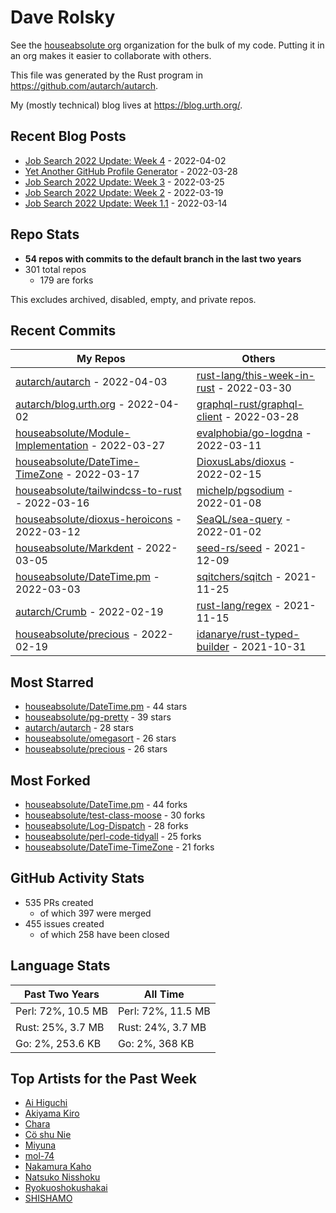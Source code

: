 
# Dave Rolsky

See the [houseabsolute org](/houseabsolute) organization for the bulk of my
code. Putting it in an org makes it easier to collaborate with others.

This file was generated by the Rust program in
https://github.com/autarch/autarch.

My (mostly technical) blog lives at https://blog.urth.org/.

## Recent Blog Posts

- [Job Search 2022 Update: Week 4](https://blog.urth.org/2022/04/02/job-search-2022-update-week-4/) - 2022-04-02
- [Yet Another GitHub Profile Generator](https://blog.urth.org/2022/03/28/yet-another-github-profile-generator/) - 2022-03-28
- [Job Search 2022 Update: Week 3](https://blog.urth.org/2022/03/25/job-search-2022-update-week-3/) - 2022-03-25
- [Job Search 2022 Update: Week 2](https://blog.urth.org/2022/03/19/job-search-2022-update-week-2/) - 2022-03-19
- [Job Search 2022 Update: Week 1.1](https://blog.urth.org/2022/03/14/job-search-2022-update-week-1-1/) - 2022-03-14


## Repo Stats
- **54 repos with commits to the default branch in the last two years**
- 301 total repos
  - 179 are forks

This excludes archived, disabled, empty, and private repos.

## Recent Commits
| My Repos | Others |
|----------|--------|
| [autarch/autarch](https://github.com/autarch/autarch) - 2022-04-03              | [rust-lang/this-week-in-rust](https://github.com/rust-lang/this-week-in-rust) - 2022-03-30                |
| [autarch/blog.urth.org](https://github.com/autarch/blog.urth.org) - 2022-04-02              | [graphql-rust/graphql-client](https://github.com/graphql-rust/graphql-client) - 2022-03-28                |
| [houseabsolute/Module-Implementation](https://github.com/houseabsolute/Module-Implementation) - 2022-03-27              | [evalphobia/go-logdna](https://github.com/evalphobia/go-logdna) - 2022-03-11                |
| [houseabsolute/DateTime-TimeZone](https://github.com/houseabsolute/DateTime-TimeZone) - 2022-03-17              | [DioxusLabs/dioxus](https://github.com/DioxusLabs/dioxus) - 2022-02-15                |
| [houseabsolute/tailwindcss-to-rust](https://github.com/houseabsolute/tailwindcss-to-rust) - 2022-03-16              | [michelp/pgsodium](https://github.com/michelp/pgsodium) - 2022-01-08                |
| [houseabsolute/dioxus-heroicons](https://github.com/houseabsolute/dioxus-heroicons) - 2022-03-12              | [SeaQL/sea-query](https://github.com/SeaQL/sea-query) - 2022-01-02                |
| [houseabsolute/Markdent](https://github.com/houseabsolute/Markdent) - 2022-03-05              | [seed-rs/seed](https://github.com/seed-rs/seed) - 2021-12-09                |
| [houseabsolute/DateTime.pm](https://github.com/houseabsolute/DateTime.pm) - 2022-03-03              | [sqitchers/sqitch](https://github.com/sqitchers/sqitch) - 2021-11-25                |
| [autarch/Crumb](https://github.com/autarch/Crumb) - 2022-02-19              | [rust-lang/regex](https://github.com/rust-lang/regex) - 2021-11-15                |
| [houseabsolute/precious](https://github.com/houseabsolute/precious) - 2022-02-19              | [idanarye/rust-typed-builder](https://github.com/idanarye/rust-typed-builder) - 2021-10-31                |


## Most Starred
- [houseabsolute/DateTime.pm](https://github.com/houseabsolute/DateTime.pm) - 44 stars
- [houseabsolute/pg-pretty](https://github.com/houseabsolute/pg-pretty) - 39 stars
- [autarch/autarch](https://github.com/autarch/autarch) - 28 stars
- [houseabsolute/omegasort](https://github.com/houseabsolute/omegasort) - 26 stars
- [houseabsolute/precious](https://github.com/houseabsolute/precious) - 26 stars


## Most Forked
- [houseabsolute/DateTime.pm](https://github.com/houseabsolute/DateTime.pm) - 44 forks
- [houseabsolute/test-class-moose](https://github.com/houseabsolute/test-class-moose) - 30 forks
- [houseabsolute/Log-Dispatch](https://github.com/houseabsolute/Log-Dispatch) - 28 forks
- [houseabsolute/perl-code-tidyall](https://github.com/houseabsolute/perl-code-tidyall) - 25 forks
- [houseabsolute/DateTime-TimeZone](https://github.com/houseabsolute/DateTime-TimeZone) - 21 forks


## GitHub Activity Stats
- 535 PRs created
  - of which 397 were merged
- 455 issues created
  - of which 258 have been closed

## Language Stats
| Past Two Years        | All Time                |
|-----------------------|-------------------------|
| Perl: 72%, 10.5 MB              | Perl: 72%, 11.5 MB                |
| Rust: 25%, 3.7 MB              | Rust: 24%, 3.7 MB                |
| Go: 2%, 253.6 KB              | Go: 2%, 368 KB                |


## Top Artists for the Past Week
* [Ai Higuchi](https://musicbrainz.org/search?query=Ai%20Higuchi&amp;type=artist&amp;method=indexed)
* [Akiyama Kiro](https://musicbrainz.org/search?query=Akiyama%20Kiro&amp;type=artist&amp;method=indexed)
* [Chara](https://musicbrainz.org/artist/94812064-a7c2-49d2-b6b0-b9e76289bf87)
* [Cö shu Nie](https://musicbrainz.org/artist/d38d4afb-3c51-4cd5-b6e9-5d4ec71d2440)
* [Miyuna](https://musicbrainz.org/artist/716ddb3a-06c0-433b-9d75-ff39f46eebc4)
* [mol-74](https://musicbrainz.org/artist/c97441d5-46e4-4c7a-8609-97e2dcb7233e)
* [Nakamura Kaho](https://musicbrainz.org/search?query=Nakamura%20Kaho&amp;type=artist&amp;method=indexed)
* [Natsuko Nisshoku](https://musicbrainz.org/search?query=Natsuko%20Nisshoku&amp;type=artist&amp;method=indexed)
* [Ryokuoshokushakai](https://musicbrainz.org/search?query=Ryokuoshokushakai&amp;type=artist&amp;method=indexed)
* [SHISHAMO](https://musicbrainz.org/artist/b4ec0834-e5e4-4dab-b909-10cb21ebf3b2)


